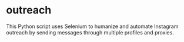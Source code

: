 # outreach
This Python script uses Selenium to humanize and automate Instagram outreach by sending messages through multiple profiles and proxies.
